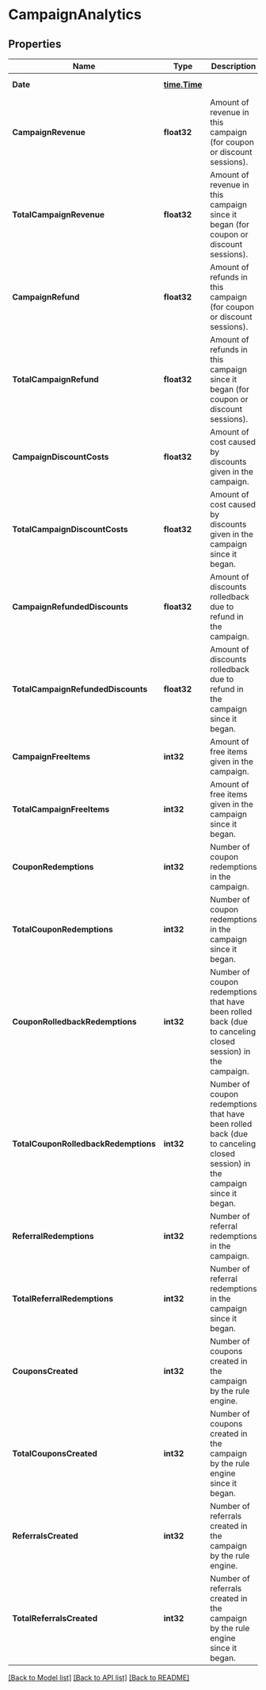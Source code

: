 # CampaignAnalytics

## Properties
Name | Type | Description | Notes
------------ | ------------- | ------------- | -------------
**Date** | [**time.Time**](time.Time.md) |  | [default to null]
**CampaignRevenue** | **float32** | Amount of revenue in this campaign (for coupon or discount sessions). | [default to null]
**TotalCampaignRevenue** | **float32** | Amount of revenue in this campaign since it began (for coupon or discount sessions). | [default to null]
**CampaignRefund** | **float32** | Amount of refunds in this campaign (for coupon or discount sessions). | [default to null]
**TotalCampaignRefund** | **float32** | Amount of refunds in this campaign since it began (for coupon or discount sessions). | [default to null]
**CampaignDiscountCosts** | **float32** | Amount of cost caused by discounts given in the campaign. | [default to null]
**TotalCampaignDiscountCosts** | **float32** | Amount of cost caused by discounts given in the campaign since it began. | [default to null]
**CampaignRefundedDiscounts** | **float32** | Amount of discounts rolledback due to refund in the campaign. | [default to null]
**TotalCampaignRefundedDiscounts** | **float32** | Amount of discounts rolledback due to refund in the campaign since it began. | [default to null]
**CampaignFreeItems** | **int32** | Amount of free items given in the campaign. | [default to null]
**TotalCampaignFreeItems** | **int32** | Amount of free items given in the campaign since it began. | [default to null]
**CouponRedemptions** | **int32** | Number of coupon redemptions in the campaign. | [default to null]
**TotalCouponRedemptions** | **int32** | Number of coupon redemptions in the campaign since it began. | [default to null]
**CouponRolledbackRedemptions** | **int32** | Number of coupon redemptions that have been rolled back (due to canceling closed session) in the campaign. | [default to null]
**TotalCouponRolledbackRedemptions** | **int32** | Number of coupon redemptions that have been rolled back (due to canceling closed session) in the campaign since it began. | [default to null]
**ReferralRedemptions** | **int32** | Number of referral redemptions in the campaign. | [default to null]
**TotalReferralRedemptions** | **int32** | Number of referral redemptions in the campaign since it began. | [default to null]
**CouponsCreated** | **int32** | Number of coupons created in the campaign by the rule engine. | [default to null]
**TotalCouponsCreated** | **int32** | Number of coupons created in the campaign by the rule engine since it began. | [default to null]
**ReferralsCreated** | **int32** | Number of referrals created in the campaign by the rule engine. | [default to null]
**TotalReferralsCreated** | **int32** | Number of referrals created in the campaign by the rule engine since it began. | [default to null]

[[Back to Model list]](../README.md#documentation-for-models) [[Back to API list]](../README.md#documentation-for-api-endpoints) [[Back to README]](../README.md)


